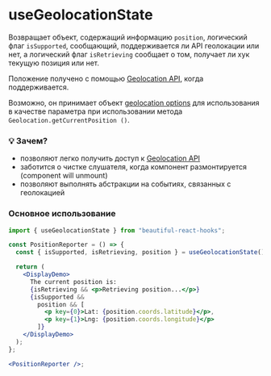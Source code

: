 # useGeolocationState

Возвращает объект, содержащий информацию `position`, логический флаг `isSupported`, сообщающий, поддерживается ли API геолокации или нет, а логический флаг `isRetrieving` сообщает о том, получает ли хук
текущую позиция или нет.

Положение получено с помощью
[Geolocation API](https://developer.mozilla.org/en-US/docs/Web/API/Geolocation_API/Using_the_Geolocation_API),
когда поддерживается.

Возможно, он принимает объект [geolocation options](https://developer.mozilla.org/en-US/docs/Web/API/PositionOptions)
для использования в качестве параметра при использовании метода `Geolocation.getCurrentPosition ()`.

### 💡 Зачем?

- позволяют легко получить доступ к [Geolocation API](https://developer.mozilla.org/en-US/docs/Web/API/Geolocation_API/Using_the_Geolocation_API)
- заботится о чистке слушателя, когда компонент размонтируется (component will unmount)
- позволяют выполнять абстракции на событиях, связанных с геолокацией

### Основное использование

```jsx harmony
import { useGeolocationState } from "beautiful-react-hooks";

const PositionReporter = () => {
  const { isSupported, isRetrieving, position } = useGeolocationState();

  return (
    <DisplayDemo>
      The current position is:
      {isRetrieving && <p>Retrieving position...</p>}
      {isSupported &&
        position && [
          <p key={0}>Lat: {position.coords.latitude}</p>,
          <p key={1}>Lng: {position.coords.longitude}</p>
        ]}
    </DisplayDemo>
  );
};

<PositionReporter />;
```

